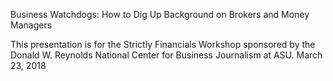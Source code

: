 Business Watchdogs:
How to Dig Up Background on Brokers and Money Managers

This presentation is for the Strictly Financials Workshop sponsored by the  Donald W. Reynolds National Center for Business Journalism at ASU.
March 23, 2018
